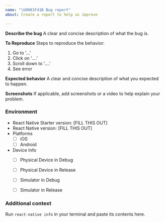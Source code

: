 ```yaml
---
name: "\U0001F41B Bug report"
about: Create a report to help us improve

---
```


**Describe the bug**
A clear and concise description of what the bug is.

**To Reproduce**
Steps to reproduce the behavior:
1. Go to '...'
2. Click on '....'
3. Scroll down to '....'
4. See error

**Expected behavior**
A clear and concise description of what you expected to happen.

**Screenshots**
If applicable, add screenshots or a video to help explain your problem.

### Environment
* React Native Starter version: [FILL THIS OUT]
* React Native version: [FILL THIS OUT]
* Platforms
  * [ ] iOS
  * [ ] Android
* Device Info
  * [ ] Physical Device in Debug
  * [ ] Physical Device in Release
  * [ ] Simulator in Debug
  * [ ] Simulator in Release


### Additional context

Run `react-native info` in your terminal and paste its contents here.
